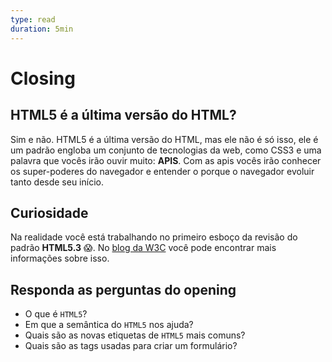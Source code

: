 ```yaml
---
type: read
duration: 5min
---
```


# Closing

## HTML5 é a última versão do HTML?

Sim e não. HTML5 é a última versão do HTML, mas ele não é só isso, ele é um
padrão engloba um conjunto de tecnologias da web, como CSS3 e uma palavra que
vocês irão ouvir muito: **APIS**. Com as apis vocês irão conhecer os
super-poderes do navegador e entender o porque o navegador evoluir tanto desde
seu início.

## Curiosidade

Na realidade você está trabalhando no primeiro esboço da revisão do padrão
**HTML5.3** 😱. No [blog da W3C](https://www.w3.org/blog/2017/12/html-5-2-is-done-html-5-3-is-coming/)
você pode encontrar mais informações sobre isso.

## Responda as perguntas do opening

- O que é `HTML5`?
- Em que a semântica do `HTML5` nos ajuda?
- Quais são as novas etiquetas de `HTML5` mais comuns?
- Quais são as tags usadas para criar um formulário?
